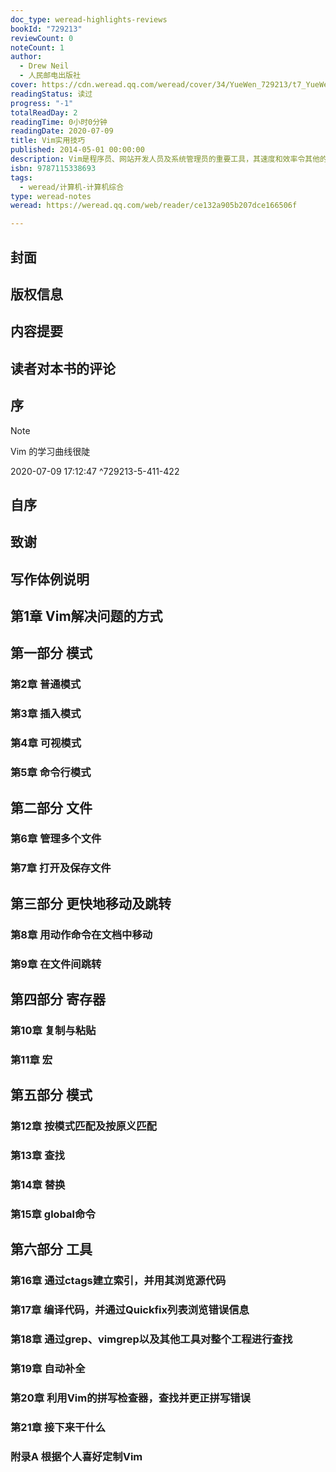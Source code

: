 ```yaml
---
doc_type: weread-highlights-reviews
bookId: "729213"
reviewCount: 0
noteCount: 1
author:
  - Drew Neil
  - 人民邮电出版社
cover: https://cdn.weread.qq.com/weread/cover/34/YueWen_729213/t7_YueWen_729213.jpg
readingStatus: 读过
progress: "-1"
totalReadDay: 2
readingTime: 0小时0分钟
readingDate: 2020-07-09
title: Vim实用技巧
published: 2014-05-01 00:00:00
description: Vim是程序员、网站开发人员及系统管理员的重要工具，其速度和效率令其他的文本编辑器难以望其项背。Vim能在几乎每一个系统上运行，并支持大多数编程语言和标记语言。《Vim实用技巧》包含了Vim的实用技巧和使用指南。全书概括了121个技巧，通过丰富的示例、清晰的体例和详细的讲解，展示了高效使用Vim的崭新方法。《Vim实用技巧》为那些想要提升自己的程序员编写，阅读本书是熟练地掌握高超的Vim技巧的必由之路。全书共21章，包括121个技巧。每一章都是关于某一相关主题的技巧集合。每一个技巧都有针对性地解决一个或一类问题，帮助读者提升Vim的使用技能。《Vim实用技巧》示例丰富，讲解清晰，采用一种简单的标记方法，表示交互式的编辑效果，可以帮助读者快速掌握和精通Vim。
isbn: 9787115338693
tags:
  - weread/计算机-计算机综合
type: weread-notes
weread: https://weread.qq.com/web/reader/ce132a905b207dce166506f

---
```



## 封面

## 版权信息

## 内容提要

## 读者对本书的评论

## 序

> [!NOTE] 
> Vim 的学习曲线很陡
> 
> 2020-07-09 17:12:47 ^729213-5-411-422

## 自序

## 致谢

## 写作体例说明

## 第1章 Vim解决问题的方式

## 第一部分 模式

### 第2章 普通模式

### 第3章 插入模式

### 第4章 可视模式

### 第5章 命令行模式

## 第二部分 文件

### 第6章 管理多个文件

### 第7章 打开及保存文件

## 第三部分 更快地移动及跳转

### 第8章 用动作命令在文档中移动

### 第9章 在文件间跳转

## 第四部分 寄存器

### 第10章 复制与粘贴

### 第11章 宏

## 第五部分 模式

### 第12章 按模式匹配及按原义匹配

### 第13章 查找

### 第14章 替换

### 第15章 global命令

## 第六部分 工具

### 第16章 通过ctags建立索引，并用其浏览源代码

### 第17章 编译代码，并通过Quickfix列表浏览错误信息

### 第18章 通过grep、vimgrep以及其他工具对整个工程进行查找

### 第19章 自动补全

### 第20章 利用Vim的拼写检查器，查找并更正拼写错误

### 第21章 接下来干什么

### 附录A 根据个人喜好定制Vim

